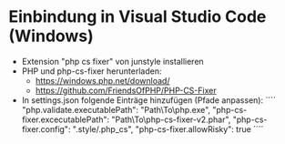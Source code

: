 # Einbindung in Visual Studio Code (Windows)

- Extension "php cs fixer" von junstyle installieren
- PHP und php-cs-fixer herunterladen:
  - https://windows.php.net/download/
  - https://github.com/FriendsOfPHP/PHP-CS-Fixer
- In settings.json folgende Einträge hinzufügen (Pfade anpassen):
´´´´
    "php.validate.executablePath": "Path\\To\\php.exe",
    "php-cs-fixer.excecutablePath": "Path\\To\\php-cs-fixer-v2.phar",
    "php-cs-fixer.config": ".style/.php_cs",
    "php-cs-fixer.allowRisky": true
´´´´